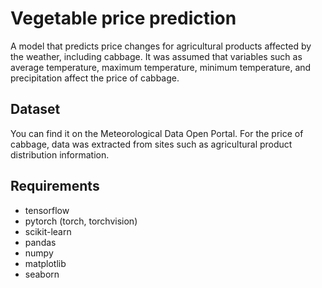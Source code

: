 # Vegetable price prediction
A model that predicts price changes for agricultural products affected by the weather, including cabbage.
It was assumed that variables such as average temperature, maximum temperature, minimum temperature, and precipitation affect the price of cabbage.

## Dataset
You can find it on the Meteorological Data Open Portal.
For the price of cabbage, data was extracted from sites such as agricultural product distribution information.

## Requirements
- tensorflow
- pytorch (torch, torchvision)
- scikit-learn
- pandas
- numpy
- matplotlib
- seaborn
